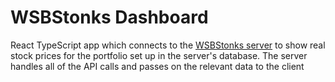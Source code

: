# WSBStonks Dashboard

React TypeScript app which connects to the [WSBStonks server](https://github.com/nlbuescher/wsbstonks_server) to show real stock prices for the portfolio set up in the server's database. The server handles all of the API calls and passes on the relevant data to the client
